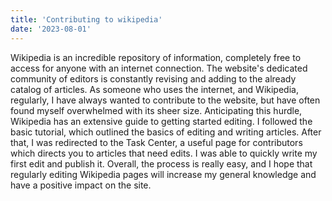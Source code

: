 ```yaml
---
title: 'Contributing to wikipedia'
date: '2023-08-01'
---
```


Wikipedia is an incredible repository of information, completely free to access for anyone with an internet connection. The website's dedicated community of editors is constantly revising and adding to the already catalog of articles. As someone who uses the internet, and Wikipedia, regularly, I have always wanted to contribute to the website, but have often found myself overwhelmed with its sheer size. Anticipating this hurdle, Wikipedia has an extensive guide to getting started editing. I followed the basic tutorial, which outlined the basics of editing and writing articles. After that, I was redirected to the Task Center, a useful page for contributors which directs you to articles that need edits. I was able to quickly write my first edit and publish it. Overall, the process is really easy, and I hope that regularly editing Wikipedia pages will increase my general knowledge and have a positive impact on the site. 

